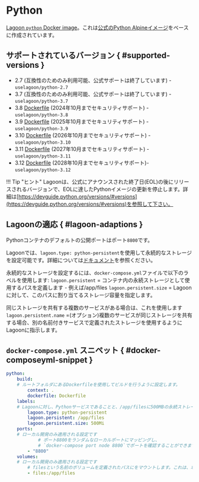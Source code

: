 # Python

[Lagoon `python` Docker image](https://github.com/uselagoon/lagoon-images/tree/main/images/python)。これは[公式のPython Alpineイメージ](https://hub.docker.com/_/python/)をベースに作成されています。

## サポートされているバージョン { #supported-versions }

* 2.7 \(互換性のためのみ利用可能、公式サポートは終了しています\) - `uselagoon/python-2.7`
* 3.7 \(互換性のためのみ利用可能、公式サポートは終了しています\) - `uselagoon/python-3.7`
* 3.8 [Dockerfile](https://github.com/uselagoon/lagoon-images/blob/main/images/python/3.8.Dockerfile) (2024年10月までセキュリティサポート) - `uselagoon/python-3.8`
* 3.9 [Dockerfile](https://github.com/uselagoon/lagoon-images/blob/main/images/python/3.9.Dockerfile) (2025年10月までセキュリティサポート) - `uselagoon/python-3.9`
* 3.10 [Dockerfile](https://github.com/uselagoon/lagoon-images/blob/main/images/python/3.10.Dockerfile) (2026年10月までセキュリティサポート) - `uselagoon/python-3.10`
* 3.11 [Dockerfile](https://github.com/uselagoon/lagoon-images/blob/main/images/python/3.11.Dockerfile) (2027年10月までセキュリティサポート) - `uselagoon/python-3.11`
* 3.12 [Dockerfile](https://github.com/uselagoon/lagoon-images/blob/main/images/python/3.12.Dockerfile) (2028年10月までセキュリティサポート)- `uselagoon/python-3.12`

!!! Tip "ヒント"
    Lagoonは、公式にアナウンスされた終了日(EOL)の後にリリースされるバージョンで、EOLに達したPythonイメージの更新を停止します。詳細は[https://devguide.python.org/versions/#versions](https://devguide.python.org/versions/#versions)を参照して下さい。

## Lagoonの適応 { #lagoon-adaptions }

Pythonコンテナのデフォルトの公開ポートはポート`8800`です。

Lagoonでは、`lagoon.type: python-persistent`を使用して永続的なストレージを設定可能です。詳細については[ドキュメント](../concepts-basics/docker-compose-yml.md#persistent-storage)を参照ください。

永続的なストレージを設定するには、`docker-compose.yml`ファイルで以下のラベルを使用します:
`lagoon.persistent` = コンテナ内の永続ストレージとして使用するパスを定義します - 例えば/app/files
`lagoon.persistent.size` = Lagoonに対して、このパスに割り当てるストレージ容量を指定します。

同じストレージを共有する複数のサービスがある場合は、これを使用します
`lagoon.persistent.name` =(オプション)複数のサービスが同じストレージを共有する場合、別の名前付きサービスで定義されたストレージを使用するようにLagoonに指示します。

## `docker-compose.yml` スニペット { #docker-composeyml-snippet }

```yaml title="docker-compose.yml"
python:
    build:
    # ルートフォルダにあるDockerfileを使用してビルドを行うように設定します。
        context: .
        dockerfile: Dockerfile
    labels:
    # Lagoonに対し、Pythonサービスであることと、/app/filesに500MBの永続ストレージを設定します。
        lagoon.type: python-persistent
        lagoon.persistent: /app/files
        lagoon.persistent.size: 500Mi
    ports:
    # ローカル開発のみ適用される設定です
            # ポート8800をランダムなローカルポートにマッピングし、
            # `docker-compose port node 8800`でポートを確認することができます。
        - "8800"
    volumes:
    # ローカル開発のみ適用される設定です
        # filesという名前のボリュームを定義されたパスにをマウントします。これは、本番環境と同じ状態を再現するためにローカル開発環境で利用されます。
        - files:/app/files
```
